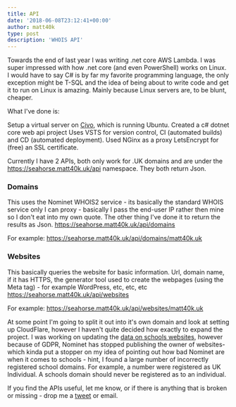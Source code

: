 ```yaml
---
title: API
date: '2018-06-08T23:12:41+00:00'
author: matt40k
type: post
description: 'WHOIS API'
---
```

Towards the end of last year I was writing .net core AWS Lambda. I was super impressed with how .net core (and even PowerShell) works on Linux.
I would have to say C# is by far my favorite programming language, the only exception might be T-SQL and the idea of being about to write code and get it to run on Linux is amazing. Mainly because Linux servers are, to be blunt, cheaper.

What I've done is:

Setup a virtual server on <a href="//www.civo.com" target="_blank" rel="nofollow">Civo</a>, which is running Ubuntu.
Created a c# dotnet core web api project
Uses VSTS for version control, CI (automated builds) and CD (automated deployment).
Used NGinx as a proxy
LetsEncrypt for (free) an SSL certificate.

Currently I have 2 APIs, both only work for .UK domains and are under the https://seahorse.matt40k.uk/api namespace. They both return Json.

### Domains
This uses the Nominet WHOIS2 service - its basically the standard WHOIS service only I can proxy - basically I pass the end-user IP rather then mine so I don't eat into my own quote. The other thing I've done it to return the results as Json.
<a href="//seahorse.matt40k.uk/api/domains" target="_blank">https://seahorse.matt40k.uk/api/domains</a>

For example:
<a href="//seahorse.matt40k.uk/api/domains/matt40k.uk" target="_blank">https://seahorse.matt40k.uk/api/domains/matt40k.uk</a>

### Websites
This basically queries the website for basic information. Url, domain name, if it has HTTPS, the generator tool used to create the webpages (using the Meta tag) - for example WordPress, etc, etc, etc
<a href="//seahorse.matt40k.uk/api/websites" target="_blank">https://seahorse.matt40k.uk/api/websites</a>

For example:
<a href="//seahorse.matt40k.uk/api/websites/matt40k.uk" target="_blank">https://seahorse.matt40k.uk/api/websites/matt40k.uk</a>

At some point I'm going to split it out into it's own domain and look at setting up CloudFlare, however I haven't quite decided how exactly to expand the project. I was working on updating the <a href="https://github.com/matt40k/SchoolsWebsites-England">data on schools websites</a>, however because of GDPR, Nominet has stopped publishing the owner of websites- which kinda put a stopper on my idea of pointing out how bad Nominet are when it comes to schools - hint, I found a large number of incorrectly registered school domains. For example, a number were registered as UK Individual. A schools domain should never be registered as to an individual. 

If you find the APIs useful, let me know, or if there is anything that is broken or missing - drop me a <a href="//twitter.com/matt40k">tweet</a> or email.


